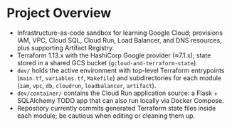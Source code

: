 # Project Overview
- Infrastructure-as-code sandbox for learning Google Cloud; provisions IAM, VPC, Cloud SQL, Cloud Run, Load Balancer, and DNS resources, plus supporting Artifact Registry.
- Terraform 1.13.x with the HashiCorp Google provider (≈7.1.x); state stored in a shared GCS bucket (`gcloud-and-terraform-state`).
- `dev/` holds the active environment with top-level Terraform entrypoints (`main.tf`, `variables.tf`, `Makefile`) and subdirectories for each module (`iam`, `vpc`, `db`, `cloudrun`, `loadbalancer`, `artifact`).
- `dev/container/` contains the Cloud Run application source: a Flask + SQLAlchemy TODO app that can also run locally via Docker Compose.
- Repository currently commits generated Terraform state files inside each module; be cautious when editing or cleaning them up.
